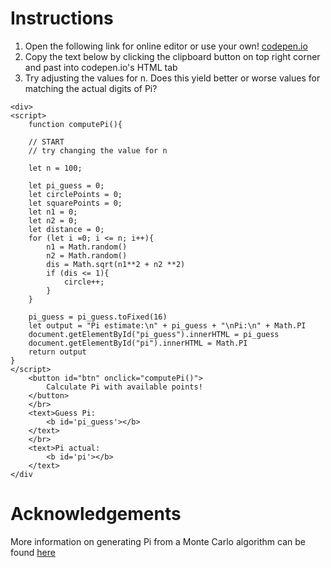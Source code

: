 # Instructions

1. Open the following link for online editor or use your own!
   [codepen.io](https://codepen.io/pen/)
2. Copy the text below by clicking the clipboard button on top right corner and
   past into codepen.io's HTML tab
3. Try adjusting the values for n. Does this yield better or worse values for
   matching the actual digits of Pi?

```
<div>
<script>
    function computePi(){
    
    // START
    // try changing the value for n
    
    let n = 100;
    
    let pi_guess = 0;
    let circlePoints = 0;
    let squarePoints = 0;
    let n1 = 0;
    let n2 = 0;
    let distance = 0;
    for (let i =0; i <= n; i++){
        n1 = Math.random()
        n2 = Math.random()
        dis = Math.sqrt(n1**2 + n2 **2)
        if (dis <= 1){
            circle++;
        }
    }
    
    pi_guess = pi_guess.toFixed(16)
    let output = "Pi estimate:\n" + pi_guess + "\nPi:\n" + Math.PI
    document.getElementById("pi_guess").innerHTML = pi_guess
    document.getElementById("pi").innerHTML = Math.PI
    return output
}
</script>
    <button id="btn" onclick="computePi()">
        Calculate Pi with available points!
    </button>
    </br>
    <text>Guess Pi: 
        <b id='pi_guess'></b>
    </text>
    </br>
    <text>Pi actual: 
        <b id='pi'></b>
    </text>
</div
```

# Acknowledgements
More information on generating Pi from a Monte Carlo algorithm can be found [here](https://blogs.sas.com/content/iml/2016/03/14/monte-carlo-estimates-of-pi.html)

